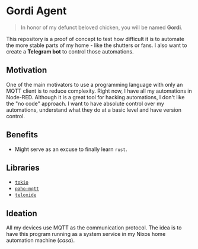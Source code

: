 # Gordi Agent

> In honor of my defunct beloved chicken, you will be named **Gordi**.

This repository is a proof of concept to test how difficult it is to automate the more stable parts of my home - like the shutters or fans.
I also want to create a **Telegram bot** to control those automations.

## Motivation

One of the main motivators to use a programming language with only an MQTT client is to reduce complexity. 
Right now, I have all my automations in Node-RED. 
Although it is a great tool for hacking automations, I don't like the "no code" approach. 
I want to have absolute control over my automations, understand what they do at a basic level and have version control.

## Benefits

  - Might serve as an excuse to finally learn `rust`.
  
## Libraries

- [`tokio`](https://tokio.rs/tokio/tutorial/hello-tokio)
- [`paho-mqtt`](https://github.com/eclipse/paho.mqtt.rust)
- [`teloxide`](https://github.com/teloxide/teloxide?tab=readme-ov-file)

## Ideation

All my devices use MQTT as the communication protocol.
The idea is to have this program running as a system service in my Nixos home automation machine (*casa*).
